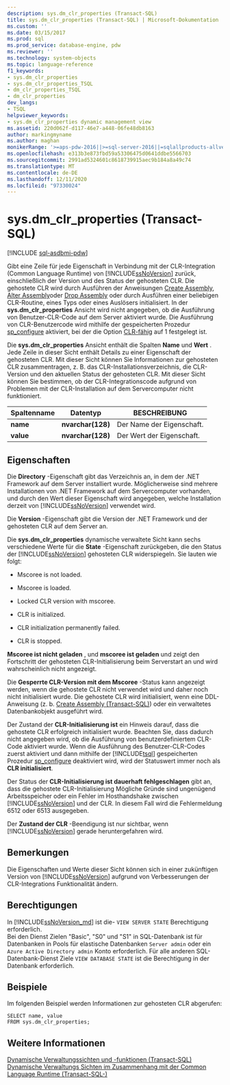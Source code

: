 ```yaml
---
description: sys.dm_clr_properties (Transact-SQL)
title: sys.dm_clr_properties (Transact-SQL) | Microsoft-Dokumentation
ms.custom: ''
ms.date: 03/15/2017
ms.prod: sql
ms.prod_service: database-engine, pdw
ms.reviewer: ''
ms.technology: system-objects
ms.topic: language-reference
f1_keywords:
- sys.dm_clr_properties
- sys.dm_clr_properties_TSQL
- dm_clr_properties_TSQL
- dm_clr_properties
dev_langs:
- TSQL
helpviewer_keywords:
- sys.dm_clr_properties dynamic management view
ms.assetid: 220d062f-d117-46e7-a448-06fe48db8163
author: markingmyname
ms.author: maghan
monikerRange: '>=aps-pdw-2016||>=sql-server-2016||=sqlallproducts-allversions||>=sql-server-linux-2017||=azuresqldb-mi-current'
ms.openlocfilehash: e313b3e873fbd59a53306475d0641ddbe5566703
ms.sourcegitcommit: 2991ad5324601c8618739915aec9b184a8a49c74
ms.translationtype: MT
ms.contentlocale: de-DE
ms.lasthandoff: 12/11/2020
ms.locfileid: "97330024"
---
```

# <a name="sysdm_clr_properties-transact-sql"></a>sys.dm_clr_properties (Transact-SQL)
[!INCLUDE [sql-asdbmi-pdw](../../includes/applies-to-version/sql-asdbmi-pdw.md)]

  Gibt eine Zeile für jede Eigenschaft in Verbindung mit der CLR-Integration (Common Language Runtime) von [!INCLUDE[ssNoVersion](../../includes/ssnoversion-md.md)] zurück, einschließlich der Version und des Status der gehosteten CLR. Die gehostete CLR wird durch Ausführen der Anweisungen [Create Assembly](../../t-sql/statements/create-assembly-transact-sql.md), [Alter Assembly](../../t-sql/statements/alter-assembly-transact-sql.md)oder [Drop Assembly](../../t-sql/statements/drop-assembly-transact-sql.md) oder durch Ausführen einer beliebigen CLR-Routine, eines Typs oder eines Auslösers initialisiert. In der **sys.dm_clr_properties** Ansicht wird nicht angegeben, ob die Ausführung von Benutzer-CLR-Code auf dem Server aktiviert wurde. Die Ausführung von CLR-Benutzercode wird mithilfe der gespeicherten Prozedur [sp_configure](../../relational-databases/system-stored-procedures/sp-configure-transact-sql.md) aktiviert, bei der die Option [CLR-fähig](../../database-engine/configure-windows/clr-enabled-server-configuration-option.md) auf 1 festgelegt ist.  
  
 Die **sys.dm_clr_properties** Ansicht enthält die Spalten **Name** und **Wert** . Jede Zeile in dieser Sicht enthält Details zu einer Eigenschaft der gehosteten CLR. Mit dieser Sicht können Sie Informationen zur gehosteten CLR zusammentragen, z. B. das CLR-Installationsverzeichnis, die CLR-Version und den aktuellen Status der gehosteten CLR. Mit dieser Sicht können Sie bestimmen, ob der CLR-Integrationscode aufgrund von Problemen mit der CLR-Installation auf dem Servercomputer nicht funktioniert.  
  
|Spaltenname|Datentyp|BESCHREIBUNG|  
|-----------------|---------------|-----------------|  
|**name**|**nvarchar(128)**|Der Name der Eigenschaft.|  
|**value**|**nvarchar(128)**|Der Wert der Eigenschaft.|  
  
## <a name="properties"></a>Eigenschaften  
 Die **Directory** -Eigenschaft gibt das Verzeichnis an, in dem der .NET Framework auf dem Server installiert wurde. Möglicherweise sind mehrere Installationen von .NET Framework auf dem Servercomputer vorhanden, und durch den Wert dieser Eigenschaft wird angegeben, welche Installation derzeit von [!INCLUDE[ssNoVersion](../../includes/ssnoversion-md.md)] verwendet wird.  
  
 Die **Version** -Eigenschaft gibt die Version der .NET Framework und der gehosteten CLR auf dem Server an.  
  
 Die **sys.dm_clr_properties** dynamische verwaltete Sicht kann sechs verschiedene Werte für die **State** -Eigenschaft zurückgeben, die den Status der [!INCLUDE[ssNoVersion](../../includes/ssnoversion-md.md)] gehosteten CLR widerspiegeln. Sie lauten wie folgt:  
  
-   Mscoree is not loaded.  
  
-   Mscoree is loaded.  
  
-   Locked CLR version with mscoree.  
  
-   CLR is initialized.  
  
-   CLR initialization permanently failed.  
  
-   CLR is stopped.  
  
 **Mscoree ist nicht geladen** , und **mscoree ist geladen** und zeigt den Fortschritt der gehosteten CLR-Initialisierung beim Serverstart an und wird wahrscheinlich nicht angezeigt.  
  
 Die **Gesperrte CLR-Version mit dem Mscoree** -Status kann angezeigt werden, wenn die gehostete CLR nicht verwendet wird und daher noch nicht initialisiert wurde. Die gehostete CLR wird initialisiert, wenn eine DDL-Anweisung (z. b. [Create Assembly &#40;Transact-SQL&#41;](../../t-sql/statements/create-assembly-transact-sql.md)) oder ein verwaltetes Datenbankobjekt ausgeführt wird.  
  
 Der Zustand der **CLR-Initialisierung ist** ein Hinweis darauf, dass die gehostete CLR erfolgreich initialisiert wurde. Beachten Sie, dass dadurch nicht angegeben wird, ob die Ausführung von benutzerdefiniertem CLR-Code aktiviert wurde. Wenn die Ausführung des Benutzer-CLR-Codes zuerst aktiviert und dann mithilfe der [!INCLUDE[tsql](../../includes/tsql-md.md)] gespeicherten Prozedur [sp_configure](../../relational-databases/system-stored-procedures/sp-configure-transact-sql.md) deaktiviert wird, wird der Statuswert immer noch als **CLR initialisiert**.  
  
 Der Status der **CLR-Initialisierung ist dauerhaft fehlgeschlagen** gibt an, dass die gehostete CLR-Initialisierung Mögliche Gründe sind ungenügend Arbeitsspeicher oder ein Fehler im Hosthandshake zwischen [!INCLUDE[ssNoVersion](../../includes/ssnoversion-md.md)] und der CLR. In diesem Fall wird die Fehlermeldung 6512 oder 6513 ausgegeben.  
  
 Der **Zustand der CLR** -Beendigung ist nur sichtbar, wenn [!INCLUDE[ssNoVersion](../../includes/ssnoversion-md.md)] gerade heruntergefahren wird.  
  
## <a name="remarks"></a>Bemerkungen  
 Die Eigenschaften und Werte dieser Sicht können sich in einer zukünftigen Version von [!INCLUDE[ssNoVersion](../../includes/ssnoversion-md.md)] aufgrund von Verbesserungen der CLR-Integrations Funktionalität ändern.  
  
## <a name="permissions"></a>Berechtigungen  
  
In [!INCLUDE[ssNoVersion_md](../../includes/ssnoversion-md.md)] ist die- `VIEW SERVER STATE` Berechtigung erforderlich.   
Bei den Dienst Zielen "Basic", "S0" und "S1" in SQL-Datenbank ist für Datenbanken in Pools für elastische Datenbanken `Server admin` oder ein `Azure Active Directory admin` Konto erforderlich. Für alle anderen SQL-Datenbank-Dienst Ziele `VIEW DATABASE STATE` ist die Berechtigung in der Datenbank erforderlich.   

## <a name="examples"></a>Beispiele  
 Im folgenden Beispiel werden Informationen zur gehosteten CLR abgerufen:  
  
```  
SELECT name, value   
FROM sys.dm_clr_properties;  
```  
  
## <a name="see-also"></a>Weitere Informationen  
 [Dynamische Verwaltungssichten und -funktionen &#40;Transact-SQL&#41;](~/relational-databases/system-dynamic-management-views/system-dynamic-management-views.md)   
 [Dynamische Verwaltungs Sichten im Zusammenhang mit der Common Language Runtime &#40;Transact-SQL-&#41;](../../relational-databases/system-dynamic-management-views/common-language-runtime-related-dynamic-management-views-transact-sql.md)  
  
  
